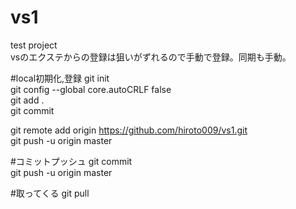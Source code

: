 # vs1
 test project  
 vsのエクステからの登録は狙いがずれるので手動で登録。同期も手動。  

#local初期化,登録
 git init  
 git config --global core.autoCRLF false  
 git add .  
 git commit  
  
 git remote add origin https://github.com/hiroto009/vs1.git  
 git push -u origin master  

#コミットプッシュ
 git commit  
 git push -u origin master  

#取ってくる
 git pull  
